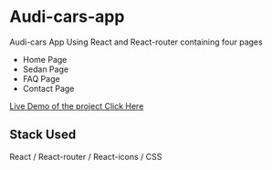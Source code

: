 # Audi-cars-app

Audi-cars App Using React and React-router containing four pages 
- Home Page
- Sedan Page
- FAQ Page
- Contact Page

[Live Demo of the project Click Here](https://audi-cars-app.netlify.app/)

## Stack Used

React / React-router / React-icons / CSS
